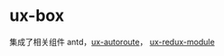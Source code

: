 # ux-box

集成了相关组件 antd，[ux-autoroute](https://www.npmjs.com/package/ux-autoroute)，
[ux-redux-module](https://www.npmjs.com/package/ux-redux-module)